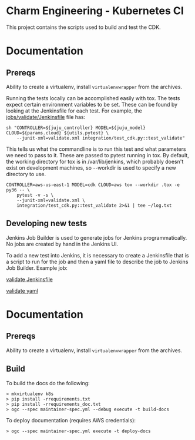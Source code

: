 # Charm Engineering - Kubernetes CI

This project contains the scripts used to build and test the CDK.

# Documentation

## Prereqs

Ability to create a virtualenv, install `virtualenvwrapper` from the archives.

Running the tests locally can be accomplished easily with tox. The tests expect
certain environment variables to be set. These can be found by looking at the
Jenkinsfile for each test. For example, the [jobs/validate/Jenkinsfile](
https://github.com/juju-solutions/kubernetes-jenkins/blob/master/jobs/validate/Jenkinsfile)
file has:

```
sh "CONTROLLER=${juju_controller} MODEL=${juju_model} CLOUD=${params.cloud} ${utils.pytest} \
    --junit-xml=validate.xml integration/test_cdk.py::test_validate"
```

This tells us what the commandline is to run this test and what parameters we
need to pass to it. These are passed to pytest running in tox. By default, the
working directory for tox is in /var/lib/jenkins, which probably doesn't exist
on development machines, so --workdir is used to specify a new directory to use.

```
CONTROLLER=aws-us-east-1 MODEL=cdk CLOUD=aws tox --workdir .tox -e py36 -- \
    pytest -v -s \
    --junit-xml=validate.xml \
    integration/test_cdk.py::test_validate 2>&1 | tee ~/log.txt
```

## Developing new tests

Jenkins Job Builder is used to generate jobs for Jenkins programmatically. No
jobs are created by hand in the Jenkins UI.

To add a new test into Jenkins, it is necessary to create a Jenkinsfile that is
a script to run for the job and then a yaml file to describe the job to Jenkins
Job Builder. Example job:

[validate Jenkinsfile](https://github.com/juju-solutions/kubernetes-jenkins/blob/master/jobs/validate/Jenkinsfile)

[validate yaml](https://github.com/juju-solutions/kubernetes-jenkins/blob/master/jobs/validate.yaml)


# Documentation

## Prereqs

Ability to create a virtualenv, install `virtualenvwrapper` from the archives.

## Build

To build the docs do the following:

```
> mkvirtualenv k8s
> pip install -rrequirements.txt
> pip install -rrequirements_doc.txt
> ogc --spec maintainer-spec.yml --debug execute -t build-docs
```

To deploy documentation (requires AWS credentials):

```
> ogc --spec maintainer-spec.yml execute -t deploy-docs
```
